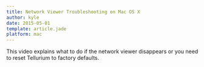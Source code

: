 ```yaml
---
title: Network Viewer Troubleshooting on Mac OS X
author: kyle
date: 2015-05-01
template: article.jade
platform: mac
---
```


This video explains what to do if the network viewer disappears or you need to
reset Tellurium to factory defaults.

